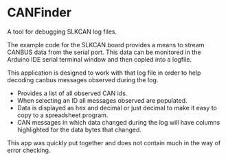 # CANFinder
A tool for debugging SLKCAN log files.

The example code for the SLKCAN board provides a means to stream CANBUS data from the serial port.
This data can be monitored in the Arduino IDE serial terminal window and then copied into a logfile.

This application is designed to work with that log file in order to help decoding canbus messages observed during the log. 

- Provides a list of all observed CAN ids. 
- When selecting an ID all messages observed are populated.
- Data is displayed as hex and decimal or just decimal to make it easy to copy to a spreadsheet program.
- CAN messages in which data changed during the log will have columns highlighted for the data bytes that changed. 

This app was quickly put together and does not contain much in the way of error checking.

